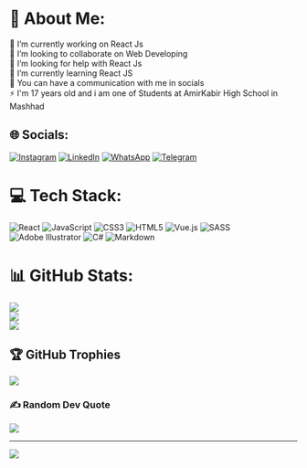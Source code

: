# 💫 About Me:
🔭 I’m currently working on React Js
<br>
👯 I’m looking to collaborate on Web Developing
<br>
🤝 I’m looking for help with React Js
<br>
🌱 I’m currently learning React JS
<br>
💬 You can have a communication with me in socials
<br>
⚡ I'm 17 years old and i am one of Students at AmirKabir High School in Mashhad


## 🌐 Socials:
[![Instagram](https://img.shields.io/badge/Instagram-%23E4405F.svg?style=for-the-badge&logo=Instagram&logoColor=white)](https://instagram.com/amir341mohamad)
[![LinkedIn](https://img.shields.io/badge/LinkedIn-%230077B5.svg?style=for-the-badge&logo=linkedin&logoColor=white)](https://linkedin.com/in/amirmohammad-molazemi)
[![WhatsApp](https://img.shields.io/badge/Whatsapp-%23239120.svg?style=for-the-badge&logo=Whatsapp&logoColor=white)](https://wa.me/+989368709759)
[![Telegram](https://img.shields.io/badge/Telegram-%230077B5.svg?style=for-the-badge&logo=Telegram&logoColor=white)](https://t.me/Amir341mohamad)

# 💻 Tech Stack:
![React](https://img.shields.io/badge/react-%2320232a.svg?style=for-the-badge&logo=react&logoColor=%2361DAFB)
![JavaScript](https://img.shields.io/badge/javascript-%23323330.svg?style=for-the-badge&logo=javascript&logoColor=%23F7DF1E)
![CSS3](https://img.shields.io/badge/css3-%231572B6.svg?style=for-the-badge&logo=css3&logoColor=white)
![HTML5](https://img.shields.io/badge/html5-%23E34F26.svg?style=for-the-badge&logo=html5&logoColor=white)
![Vue.js](https://img.shields.io/badge/vue.js-%2335495e.svg?style=for-the-badge&logo=vuedotjs&logoColor=%234FC08D)
![SASS](https://img.shields.io/badge/SASS-hotpink.svg?style=for-the-badge&logo=SASS&logoColor=white)
![Adobe Illustrator](https://img.shields.io/badge/adobe%20illustrator-%23FF9A00.svg?style=for-the-badge&logo=adobe%20illustrator&logoColor=white)
![C#](https://img.shields.io/badge/c%23-%23239120.svg?style=for-the-badge&logo=csharp&logoColor=white)
![Markdown](https://img.shields.io/badge/markdown-%23000000.svg?style=for-the-badge&logo=markdown&logoColor=white)

# 📊 GitHub Stats:
![](https://github-readme-stats.vercel.app/api?username=Amirmmolazemi&theme=react&hide_border=false&include_all_commits=true&count_private=true)<br/>
![](https://github-readme-streak-stats.herokuapp.com/?user=Amirmmolazemi&theme=react&hide_border=false)<br/>
![](https://github-readme-stats.vercel.app/api/top-langs/?username=Amirmmolazemi&theme=react&hide_border=false&include_all_commits=true&count_private=true&layout=compact)

## 🏆 GitHub Trophies
![](https://github-profile-trophy.vercel.app/?username=Amirmmolazemi&theme=dracula&no-frame=false&no-bg=false&margin-w=4)

### ✍️ Random Dev Quote
![](https://quotes-github-readme.vercel.app/api?type=horizontal&theme=radical)

---
[![](https://visitcount.itsvg.in/api?id=Amirmmolazemi&icon=5&color=1)](https://visitcount.itsvg.in)

